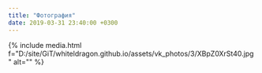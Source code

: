 ```yaml
---
title: "Фотография"
date: 2019-03-31 23:40:00 +0300
---
```



{% include media.html f="D:/site/GiT/whiteldragon.github.io/assets/vk_photos/3/XBpZ0XrSt40.jpg" alt="" %}
